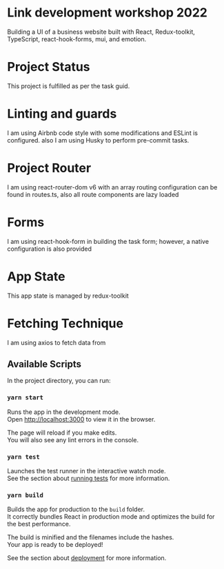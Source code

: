 # Link development workshop 2022

Building a UI of a business website built with React, Redux-toolkit, TypeScript, react-hook-forms, mui, and emotion.

# Project Status

This project is fulfilled as per the task guid.

# Linting and guards

I am using Airbnb code style with some modifications and ESLint is configured. also I am using Husky to perform pre-commit tasks.

# Project Router

I am using react-router-dom v6 with an array routing configuration can be found in routes.ts, also all route components are lazy loaded

# Forms

I am using react-hook-form in building the task form; however, a native configuration is also provided

# App State

This app state is managed by redux-toolkit

# Fetching Technique

I am using axios to fetch data from

## Available Scripts

In the project directory, you can run:

### `yarn start`

Runs the app in the development mode.\
Open [http://localhost:3000](http://localhost:3000) to view it in the browser.

The page will reload if you make edits.\
You will also see any lint errors in the console.

### `yarn test`

Launches the test runner in the interactive watch mode.\
See the section about [running tests](https://facebook.github.io/create-react-app/docs/running-tests) for more information.

### `yarn build`

Builds the app for production to the `build` folder.\
It correctly bundles React in production mode and optimizes the build for the best performance.

The build is minified and the filenames include the hashes.\
Your app is ready to be deployed!

See the section about [deployment](https://facebook.github.io/create-react-app/docs/deployment) for more information.
